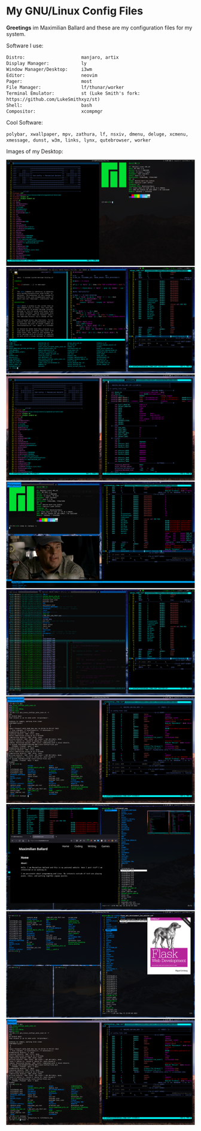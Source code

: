 # My GNU/Linux Config Files

**Greetings** im Maximilian Ballard and these are my configuration files for my system.

Software I use:

    Distro:                     manjaro, artix
    Display Manager:            ly
    Window Manager/Desktop:     i3wm
    Editor:                     neovim
    Pager:                      most
    File Manager:               lf/thunar/worker
    Terminal Emulator:          st (Luke Smith's fork: https://github.com/LukeSmithxyz/st)
    Shell:                      bash
    Compositor:                 xcompmgr

Cool Software:

    polybar, xwallpaper, mpv, zathura, lf, nsxiv, dmenu, deluge, xcmenu, xmessage, dunst, w3m, links, lynx, qutebrowser, worker

Images of my Desktop:

<img src="images/about.png" alt="desktop">
<img src="images/01.png"    alt="desktop">
<img src="images/02.png"    alt="desktop">
<img src="images/03.png"    alt="desktop">
<img src="images/04.png"    alt="desktop">
<img src="images/05.png"    alt="desktop">
<img src="images/06.png"    alt="desktop">
<img src="images/07.png"    alt="desktop">
<img src="images/00.png"    alt="desktop">
